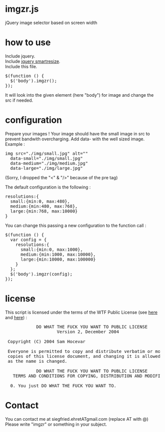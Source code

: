 # imgzr.js
jQuery image selector based on screen width

# how to use
Include jquery.  
Include [jquery smartresize](https://github.com/louisremi/jquery-smartresize/).  
Include this file.  
<pre>
$(function () {
  $('body').imgzr();
});
</pre>
It will look into the given element (here "body") for image and change the src if needed.

# configuration
Prepare your images !
Your image should have the small image in src to prevent bandwith overcharging.
Add data-<size> with the well sized image.
Example : 
<pre>
img src="./img/small.jpg" alt="" 
  data-small="./img/small.jpg" 
  data-medium="./img/medium.jpg"
  data-large="./img/large.jpg"
</pre>
(Sorry, I dropped the "<" & "/>" because of the pre tag)

The default configuration is the following :
<pre>
resolutions:{
  small:{min:0, max:480},
  medium:{min:480, max:768},
  large:{min:768, max:10000}
}
</pre>
You can change this passing a new configuration to the function call :
<pre>
$(function () {
  var config = {
    resolutions:{
      small:{min:0, max:1000},
      medium:{min:1000, max:10000},
      large:{min:10000, max:100000}
    }
  };
  $('body').imgzr(config);
});
</pre>

# license
This script is licensed under the terms of the WTF Public License (see [here](http://en.wikipedia.org/wiki/WTFPL) and [here](http://sam.zoy.org/wtfpl/)) :
<pre>
            DO WHAT THE FUCK YOU WANT TO PUBLIC LICENSE 
                    Version 2, December 2004 

 Copyright (C) 2004 Sam Hocevar <sam@hocevar.net> 

 Everyone is permitted to copy and distribute verbatim or modified 
 copies of this license document, and changing it is allowed as long 
 as the name is changed. 

            DO WHAT THE FUCK YOU WANT TO PUBLIC LICENSE 
   TERMS AND CONDITIONS FOR COPYING, DISTRIBUTION AND MODIFICATION 

  0. You just DO WHAT THE FUCK YOU WANT TO. 
</pre>

# Contact
You can contact me at siegfried.ehretATgmail.com
(replace AT with @)
Please write "imgzr" or something in your subject.